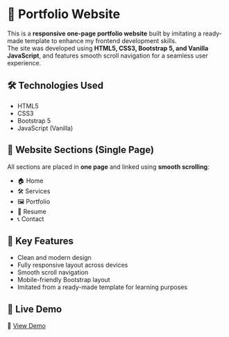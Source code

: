 # 💼  Portfolio Website

This is a **responsive one-page portfolio website** built by imitating a ready-made template to enhance my frontend development skills.  
The site was developed using **HTML5, CSS3, Bootstrap 5, and Vanilla JavaScript**, and features smooth scroll navigation for a seamless user experience.


## 🛠️ Technologies Used
- HTML5  
- CSS3  
- Bootstrap 5  
- JavaScript (Vanilla)

## 📄 Website Sections (Single Page)
All sections are placed in **one page** and linked using **smooth scrolling**:

- 🏠 Home  
- 🛠️ Services  
- 🖼️ Portfolio  
- 📄 Resume  
- 📞 Contact  

## 🎯 Key Features
- Clean and modern design  
- Fully responsive layout across devices  
- Smooth scroll navigation  
- Mobile-friendly Bootstrap layout  
- Imitated from a ready-made template for learning purposes  

## 🚀 Live Demo  
🔗 [View Demo](https://taima4.github.io/portfolio-template/)


